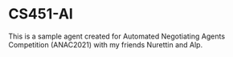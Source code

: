 # CS451-AI

This is a sample agent created for Automated Negotiating Agents Competition (ANAC2021) with my friends Nurettin and Alp.
